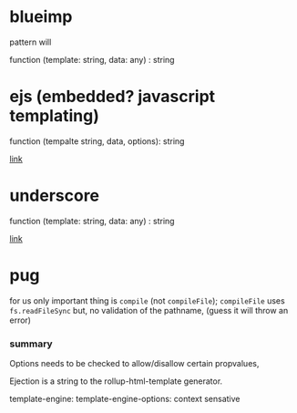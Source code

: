 # blueimp 

pattern will

function (template: string, data: any) : string 


# ejs (embedded? javascript templating)

function (tempalte string, data, options): string

[link](https://ejs.co/#install)


# underscore

function (template: string, data: any) : string 

[link](https://underscorejs.org/)

# pug

for us only important thing is `compile` (not `compileFile`);
`compileFile` uses `fs.readFileSync` but, no validation of the pathname, (guess it will throw an error)


### summary

Options needs to be checked to allow/disallow certain propvalues,

Ejection is a string to the rollup-html-template generator.

template-engine:
template-engine-options: context sensative












